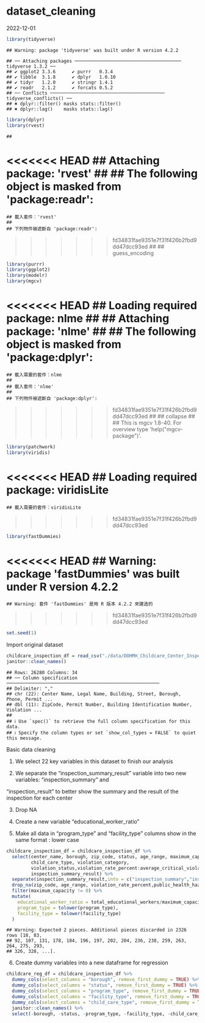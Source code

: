 dataset_cleaning
================
2022-12-01

``` r
library(tidyverse)
```

    ## Warning: package 'tidyverse' was built under R version 4.2.2

    ## ── Attaching packages ─────────────────────────────────────── tidyverse 1.3.2 ──
    ## ✔ ggplot2 3.3.6      ✔ purrr   0.3.4 
    ## ✔ tibble  3.1.8      ✔ dplyr   1.0.10
    ## ✔ tidyr   1.2.0      ✔ stringr 1.4.1 
    ## ✔ readr   2.1.2      ✔ forcats 0.5.2 
    ## ── Conflicts ────────────────────────────────────────── tidyverse_conflicts() ──
    ## ✖ dplyr::filter() masks stats::filter()
    ## ✖ dplyr::lag()    masks stats::lag()

``` r
library(dplyr)
library(rvest)
```

    ## 
<<<<<<< HEAD
    ## Attaching package: 'rvest'
    ## 
    ## The following object is masked from 'package:readr':
=======
    ## 載入套件：'rvest'
    ## 
    ## 下列物件被遮斷自 'package:readr':
>>>>>>> fd34831fae9351e7f31f426b2fbd9dd47dcc93ed
    ## 
    ##     guess_encoding

``` r
library(purrr)
library(ggplot2)
library(modelr)
library(mgcv)
```

<<<<<<< HEAD
    ## Loading required package: nlme
    ## 
    ## Attaching package: 'nlme'
    ## 
    ## The following object is masked from 'package:dplyr':
=======
    ## 載入需要的套件：nlme
    ## 
    ## 載入套件：'nlme'
    ## 
    ## 下列物件被遮斷自 'package:dplyr':
>>>>>>> fd34831fae9351e7f31f426b2fbd9dd47dcc93ed
    ## 
    ##     collapse
    ## 
    ## This is mgcv 1.8-40. For overview type 'help("mgcv-package")'.

``` r
library(patchwork)
library(viridis)
```

<<<<<<< HEAD
    ## Loading required package: viridisLite
=======
    ## 載入需要的套件：viridisLite
>>>>>>> fd34831fae9351e7f31f426b2fbd9dd47dcc93ed

``` r
library(fastDummies)
```

<<<<<<< HEAD
    ## Warning: package 'fastDummies' was built under R version 4.2.2
=======
    ## Warning: 套件 'fastDummies' 是用 R 版本 4.2.2 來建造的
>>>>>>> fd34831fae9351e7f31f426b2fbd9dd47dcc93ed

``` r
set.seed(1)
```

Import original dataset

``` r
childcare_inspection_df = read_csv("./data/DOHMH_Childcare_Center_Inspections.csv") %>% 
janitor::clean_names()
```

    ## Rows: 26280 Columns: 34
    ## ── Column specification ────────────────────────────────────────────────────────
    ## Delimiter: ","
    ## chr (22): Center Name, Legal Name, Building, Street, Borough, Phone, Permit ...
    ## dbl (11): ZipCode, Permit Number, Building Identification Number, Violation ...
    ## 
    ## ℹ Use `spec()` to retrieve the full column specification for this data.
    ## ℹ Specify the column types or set `show_col_types = FALSE` to quiet this message.

Basic data cleaning

1.  We select 22 key variables in this dataset to finish our analysis

2.  We separate the “inspection_summary_result” variable into two new
    variables: “inspection_summary” and

“inspection_result” to better show the summary and the result of the
inspection for each center

3.  Drop NA

4.  Create a new variable “educational_worker_ratio”

5.  Make all data in “program_type” and “facility_type” columns show in
    the same format : lower case

``` r
childcare_inspection_df = childcare_inspection_df %>% 
  select(center_name, borough, zip_code, status, age_range, maximum_capacity,program_type, facility_type, 
         child_care_type, violation_category,
         violation_status,violation_rate_percent:average_critical_violation_rate,regulation_summary,
         inspection_summary_result) %>%
  separate(inspection_summary_result,into = c("inspection_summary","inspection_result"),sep = "-") %>% 
  drop_na(zip_code, age_range, violation_rate_percent,public_health_hazard_violation_rate, critical_violation_rate) %>% 
  filter(maximum_capacity != 0) %>% 
  mutate(
    educational_worker_ratio = total_educational_workers/maximum_capacity,
    program_type = tolower(program_type),
    facility_type = tolower(facility_type)
  )
```

    ## Warning: Expected 2 pieces. Additional pieces discarded in 2326 rows [18, 83,
    ## 92, 107, 131, 178, 184, 196, 197, 202, 204, 236, 238, 259, 263, 264, 275, 293,
    ## 326, 328, ...].

6.  Create dummy variables into a new dataframe for regression

``` r
childcare_reg_df = childcare_inspection_df %>% 
  dummy_cols(select_columns = "borough", remove_first_dummy = TRUE) %>%
  dummy_cols(select_columns = "status", remove_first_dummy = TRUE) %>% 
  dummy_cols(select_columns = "program_type", remove_first_dummy = TRUE) %>% 
  dummy_cols(select_columns = "facility_type", remove_first_dummy = TRUE) %>%
  dummy_cols(select_columns = "child_care_type", remove_first_dummy = TRUE) %>% 
  janitor::clean_names() %>% 
  select(-borough, -status, -program_type, -facility_type, -child_care_type)
```
